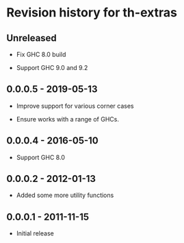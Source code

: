 # Revision history for th-extras

## Unreleased

* Fix GHC 8.0 build

* Support GHC 9.0 and 9.2

## 0.0.0.5 - 2019-05-13

* Improve support for various corner cases

* Ensure works with a range of GHCs.

## 0.0.0.4 - 2016-05-10

* Support GHC 8.0

## 0.0.0.2 - 2012-01-13

* Added some more utility functions

## 0.0.0.1 - 2011-11-15

* Initial release
